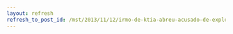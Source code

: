 ```yaml
---
layout: refresh
refresh_to_post_id: /mst/2013/11/12/irmo-de-ktia-abreu-acusado-de-explorar-trabalho-escravo
---
```

